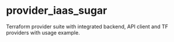 # provider_iaas_sugar
Terraform provider suite with integrated backend, API client and TF providers with usage example.

